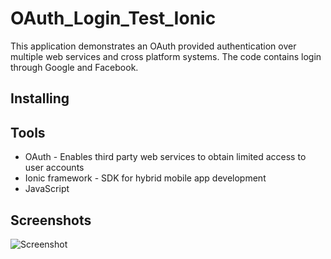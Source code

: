 # OAuth_Login_Test_Ionic

This application demonstrates an OAuth provided authentication over multiple web services and cross platform systems. The code contains login through Google and Facebook.

## Installing


## Tools

* OAuth - Enables third party web services to obtain limited access to user accounts
* Ionic framework - SDK for hybrid mobile app development
* JavaScript

## Screenshots

![Screenshot](https:/ui_sample.PNG?raw=true "Sample UI")
